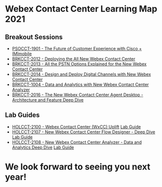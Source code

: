 <script>
    document.getElementsByClassName("site-title").item(0).innerText = "Cisco Live 2021";
</script>
# Webex Contact Center Learning Map 2021

## Breakout Sessions
- [PSOCCT-1901 - The Future of Customer Experience with Cisco + IMImobile](https://www.ciscolive.com/2021/learn/session-catalog.html?tab.digitalbundle=Anytime21&search=PSOCCT-1901#/session/1611153677982001Vf0z)
- [BRKCCT-2012 - Deploying the All New Webex Contact Center](https://www.ciscolive.com/2021/learn/session-catalog.html?tab.digitalbundle=Anytime21&search=BRKCCT-2012#/session/1610680560144001OxxL)
- [BRKCCT-2013 - All the PSTN Options Explained for the New Webex Contact Center](https://www.ciscolive.com/2021/learn/session-catalog.html?tab.digitalbundle=Anytime21&search=BRKCCT-2013#/session/1610734551391001xz3f)
- [BRKCCT-2014 -  Design and Deploy Digital Channels with New Webex Contact Center](https://www.ciscolive.com/2021/learn/session-catalog.html?tab.digitalbundle=Anytime21&search=BRKCCT-2014#/session/1611342770253001JhsQ)
- [BRKCCT-1004 - Data and Analytics with New Webex Contact Center Analyzer](https://www.ciscolive.com/2021/learn/session-catalog.html?tab.digitalbundle=Anytime21&search=BRKCCT-1004#/session/1611177615707001ynAA)
- [BRKCCT-2016 - The New Webex Contact Center Agent Desktop - Architecture and Feature Deep Dive](https://www.ciscolive.com/2021/learn/session-catalog.html?tab.digitalbundle=Anytime21&search=BRKCCT-2016#/session/1611343128195001J1Mx)

## Lab Guides
- [HOLCCT-2100 - Webex Contact Center (WxCC) Uplift](https://www.ciscolive.com/2021/learn/session-catalog.html?tab.digitalbundle=connected-learning&search=HOLCCT-2100#/session/1610712847226001bhmV) [Lab Guide](https://wxcctechsummit.github.io/holcct2100/)
- [HOLCCT-2107 - New Webex Contact Center Flow Designer - Deep Dive](https://www.ciscolive.com/2021/learn/session-catalog.html?tab.digitalbundle=connected-learning&search=HOLCCT-2107#/session/1610644416624001FaYp) [Lab Guide](https://wxcctechsummit.github.io/holcct2108/)
- [HOLCCT-2108 - New Webex Contact Center Analyzer - Data and Analytics Deep Dive](https://www.ciscolive.com/2021/learn/session-catalog.html?tab.digitalbundle=connected-learning&search=HOLCCT-2108#/session/1610748846868001cTbF) [Lab Guide](https://wxcctechsummit.github.io/holcct2108/) 


# We look forward to seeing you next year!

